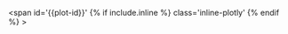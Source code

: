 <span id='{{plot-id}}' {% if include.inline %} class='inline-plotly' {% endif %} ></span>
<script>
var data = [];
</script>

